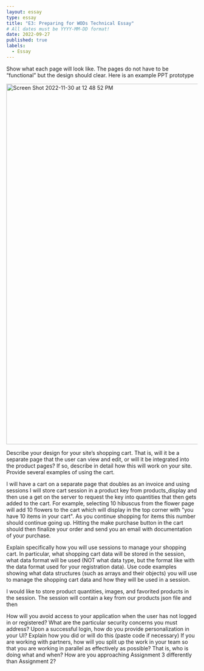 ```yaml
---
layout: essay
type: essay
title: "E3: Preparing for WODs Technical Essay"
# All dates must be YYYY-MM-DD format!
date: 2022-09-27
published: true
labels:
  - Essay
---
```


<body>
  
Show what each page will look like. The pages do not have to be “functional” but the design should clear. Here is an example PPT prototype
  
<img width="950" alt="Screen Shot 2022-11-30 at 12 48 52 PM" src="https://user-images.githubusercontent.com/112213087/204924867-4748b16c-edcc-4c44-be2b-af1e336acaa8.png">


Describe your design for your site’s shopping cart. That is, will it be a separate page that the user can view and edit, or will it be integrated into the product pages? If so, describe in detail how this will work on your site. Provide several examples of using the cart.
  
I will have a cart on a separate page that doubles as an invoice and using sessions I will store cart session in a product key from products_display and then use a get on the server to request the key into quantities that then gets added to the cart. For example, selecting 10 hibuscus from the flower page will add 10 flowers to the cart which will display in the top corner with "you have 10 items in your cart". As you continue shopping for items this number should continue going up. Hitting the make purchase button in the cart should then finalize your order and send you an email with documentation of your purchase.

Explain specifically how you will use sessions to manage your shopping cart. In particular, what shopping cart data will be stored in the session, what data format will be used (NOT what data type, but the format like with the data format used for your registration data). Use code examples showing what data structures (such as arrays and their objects) you will use to manage the shopping cart data and how they will be used in a session.
  
I would like to store product quantities, images, and favorited products in the session. The session will contain a key  from our products json file and then 
  
How will you avoid access to your application when the user has not logged in or registered? What are the particular security concerns you must address?
Upon a successful login, how do you provide personalization in your UI? Explain how you did or will do this (paste code if necessary)
If you are working with partners, how will you split up the work in your team so that you are working in parallel as effectively as possible? That is, who is doing what and when?
How are you approaching Assignment 3 differently than Assignment 2?
</body>
